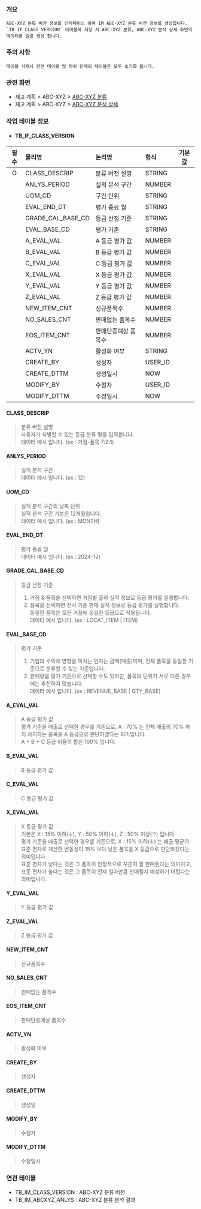 ### 개요
    ABC-XYZ 분류 버전 정보를 인터페이스 하여 IM ABC-XYZ 분류 버전 정보를 생성합니다.
    `TB_IF_CLASS_VERSION` 테이블에 저장 시 ABC-XYZ 분류, ABC-XYZ 분석 상세 화면의 데이터를 일괄 생성 합니다.

### 주의 사항
    테이블 삭제시 관련 테이블 및 하위 단계의 테이블은 모두 초기화 됩니다. 

### 관련 화면
- 재고 계획 > ABC-XYZ > [ABC-XYZ 분류](#/inventoryplan/analysis/abcxyz)
- 재고 계획 > ABC-XYZ > [ABC-XYZ 분석 상세](#/inventoryplan/analysis/abcxyzanalysisresult)

### 작업 테이블 정보

- #### TB_IF_CLASS_VERSION

| 필수 | 물리명                                          | 논리명                   | 형식      | 기본값        | 
|:--:|:-------------------------------------------------|:------------------------|:----------|:-------------:|
| O  | CLASS_DESCRIP                                    | 분류 버전 설명           | STRING    |               |
|    | ANLYS_PERIOD                                     | 실적 분석 구간           | NUMBER    |               |
|    | UOM_CD                                           | 구간 단위                | STRING    |               |
|    | EVAL_END_DT                                      | 평가 종료 월             | STRING    |               |
|    | GRADE_CAL_BASE_CD                                | 등급 산정 기준           | STRING    |               |
|    | EVAL_BASE_CD                                     | 평가 기준                | STRING    |               |
|    | A_EVAL_VAL                                       | A 등급 평가 값           | NUMBER    |               |
|    | B_EVAL_VAL                                       | B 등급 평가 값           | NUMBER    |               |
|    | C_EVAL_VAL                                       | C 등급 평가 값           | NUMBER    |               |
|    | X_EVAL_VAL                                       | X 등급 평가 값           | NUMBER    |               |
|    | Y_EVAL_VAL                                       | Y 등급 평가 값           | NUMBER    |               |
|    | Z_EVAL_VAL                                       | Z 등급 평가 값           | NUMBER    |               |
|    | NEW_ITEM_CNT                                     | 신규품목수               | NUMBER    |               |
|    | NO_SALES_CNT                                     | 판매없는 품목수           | NUMBER    |               |
|    | EOS_ITEM_CNT                                     | 판매단종예상 품목수       | NUMBER    |               |
|    | ACTV_YN                                          | 활성화 여부              | STRING    |               |
|    | CREATE_BY                                        | 생성자                   | USER_ID   |               |
|    | CREATE_DTTM                                      | 생성일시                 | NOW       |               |
|    | MODIFY_BY                                        | 수정자                   | USER_ID   |               |
|    | MODIFY_DTTM                                      | 수정일시                 | NOW       |               |


#### CLASS_DESCRIP
> 분류 버전 설명    
> 사용자가 식별할 수 있는 등급 분류 명을 입력합니다.   
> 데이터 예시 입니다. (ex : 거점-품목 7:2:1)  

#### ANLYS_PERIOD
> 실적 분석 구간  
> 데이터 예시 입니다. (ex : 12)  

#### UOM_CD
> 실적 분석 구간의 날짜 단위  
> 실적 분석 구간 기본은 12개월입니다.  
> 데이터 예시 입니다. (ex : MONTH)  

#### EVAL_END_DT
> 평가 종료 월  
> 데이터 예시 입니다. (ex : 2024-12)  

#### GRADE_CAL_BASE_CD
> 등급 산정 기준  
> 1. 거점 & 품목을 선택하면 거점별 출하 실적 정보로 등급 평가를 실행합니다.   
> 2. 품목을 선택하면 전사 기준 판매 실적 정보로 등급 평가를 실행합니다.   
> 동일한 품목은 모든 거점에 동일한 등급으로 적용됩니다.  
> 데이터 예시 입니다. (ex : LOCAT_ITEM | ITEM)  

#### EVAL_BASE_CD
> 평가 기준  
> 1. 기업의 수익에 영향을 미치는 인자는 금액(매출)이며, 전체 품목을 동일한 기준으로 분류할 수 있는 기준입니다.   
> 2. 판매량을 평가 기준으로 선택할 수도 있지만, 품목의 단위가 서로 다른 경우에는 추천하지 않습니다.  
> 데이터 예시 입니다. (ex : REVENUE_BASE | QTY_BASE)  

#### A_EVAL_VAL
> A 등급 평가 값  
> 평가 기준을 매출로 선택한 경우를 기준으로, A : 70% 는 전체 매출의 70% 까지 차지하는 품목을 A 등급으로 판단하겠다는 의미입니다.   
> A + B + C 등급 비율의 합은 100% 입니다.  

#### B_EVAL_VAL
> B 등급 평가 값  

#### C_EVAL_VAL
> C 등급 평가 값  

#### X_EVAL_VAL
> X 등급 평가 값  
> 기본은 X : 15% 이하(↓), Y : 50% 이하(↓), Z : 50% 이상(↑) 입니다.   
> 평가 기준을 매출로 선택한 경우를 기준으로, X : 15% 이하(↓) 는 매출 평균의 표준 편차로 계산한 변동성이 15% 보다 낮은 품목을 X 등급으로 판단하겠다는 의미입니다.   
> 표준 편차가 낮다는 것은 그 품목이 안정적으로 꾸준히 잘 판매된다는 의미이고, 표준 편차가 높다는 것은 그 품목이 언제 얼마만큼 판매될지 예상하기 어렵다는 의미입니다.   

#### Y_EVAL_VAL
> Y 등급 평가 값

#### Z_EVAL_VAL
> Z 등급 평가 값

#### NEW_ITEM_CNT
> 신규품목수

#### NO_SALES_CNT
> 판매없는 품목수

#### EOS_ITEM_CNT
> 판매단종예상 품목수

#### ACTV_YN
> 활성화 여부

#### CREATE_BY
> 생성자

#### CREATE_DTTM
> 생성일

#### MODIFY_BY
> 수정자

#### MODIFY_DTTM
> 수정일시

### 연관 테이블

- TB_IM_CLASS_VERSION : ABC-XYZ 분류 버전
- TB_IM_ABCXYZ_ANLYS : ABC-XYZ 분류 분석 결과